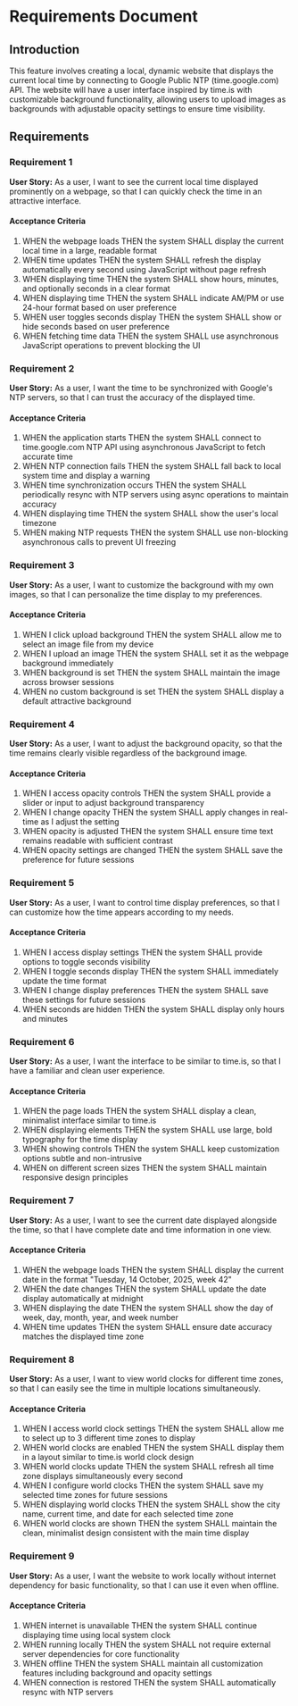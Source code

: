 # Requirements Document

## Introduction

This feature involves creating a local, dynamic website that displays the current local time by connecting to Google Public NTP (time.google.com) API. The website will have a user interface inspired by time.is with customizable background functionality, allowing users to upload images as backgrounds with adjustable opacity settings to ensure time visibility.

## Requirements

### Requirement 1

**User Story:** As a user, I want to see the current local time displayed prominently on a webpage, so that I can quickly check the time in an attractive interface.

#### Acceptance Criteria

1. WHEN the webpage loads THEN the system SHALL display the current local time in a large, readable format
2. WHEN time updates THEN the system SHALL refresh the display automatically every second using JavaScript without page refresh
3. WHEN displaying time THEN the system SHALL show hours, minutes, and optionally seconds in a clear format
4. WHEN displaying time THEN the system SHALL indicate AM/PM or use 24-hour format based on user preference
5. WHEN user toggles seconds display THEN the system SHALL show or hide seconds based on user preference
6. WHEN fetching time data THEN the system SHALL use asynchronous JavaScript operations to prevent blocking the UI

### Requirement 2

**User Story:** As a user, I want the time to be synchronized with Google's NTP servers, so that I can trust the accuracy of the displayed time.

#### Acceptance Criteria

1. WHEN the application starts THEN the system SHALL connect to time.google.com NTP API using asynchronous JavaScript to fetch accurate time
2. WHEN NTP connection fails THEN the system SHALL fall back to local system time and display a warning
3. WHEN time synchronization occurs THEN the system SHALL periodically resync with NTP servers using async operations to maintain accuracy
4. WHEN displaying time THEN the system SHALL show the user's local timezone
5. WHEN making NTP requests THEN the system SHALL use non-blocking asynchronous calls to prevent UI freezing

### Requirement 3

**User Story:** As a user, I want to customize the background with my own images, so that I can personalize the time display to my preferences.

#### Acceptance Criteria

1. WHEN I click upload background THEN the system SHALL allow me to select an image file from my device
2. WHEN I upload an image THEN the system SHALL set it as the webpage background immediately
3. WHEN background is set THEN the system SHALL maintain the image across browser sessions
4. WHEN no custom background is set THEN the system SHALL display a default attractive background

### Requirement 4

**User Story:** As a user, I want to adjust the background opacity, so that the time remains clearly visible regardless of the background image.

#### Acceptance Criteria

1. WHEN I access opacity controls THEN the system SHALL provide a slider or input to adjust background transparency
2. WHEN I change opacity THEN the system SHALL apply changes in real-time as I adjust the setting
3. WHEN opacity is adjusted THEN the system SHALL ensure time text remains readable with sufficient contrast
4. WHEN opacity settings are changed THEN the system SHALL save the preference for future sessions

### Requirement 5

**User Story:** As a user, I want to control time display preferences, so that I can customize how the time appears according to my needs.

#### Acceptance Criteria

1. WHEN I access display settings THEN the system SHALL provide options to toggle seconds visibility
2. WHEN I toggle seconds display THEN the system SHALL immediately update the time format
3. WHEN I change display preferences THEN the system SHALL save these settings for future sessions
4. WHEN seconds are hidden THEN the system SHALL display only hours and minutes

### Requirement 6

**User Story:** As a user, I want the interface to be similar to time.is, so that I have a familiar and clean user experience.

#### Acceptance Criteria

1. WHEN the page loads THEN the system SHALL display a clean, minimalist interface similar to time.is
2. WHEN displaying elements THEN the system SHALL use large, bold typography for the time display
3. WHEN showing controls THEN the system SHALL keep customization options subtle and non-intrusive
4. WHEN on different screen sizes THEN the system SHALL maintain responsive design principles

### Requirement 7

**User Story:** As a user, I want to see the current date displayed alongside the time, so that I have complete date and time information in one view.

#### Acceptance Criteria

1. WHEN the webpage loads THEN the system SHALL display the current date in the format "Tuesday, 14 October, 2025, week 42"
2. WHEN the date changes THEN the system SHALL update the date display automatically at midnight
3. WHEN displaying the date THEN the system SHALL show the day of week, day, month, year, and week number
4. WHEN time updates THEN the system SHALL ensure date accuracy matches the displayed time zone

### Requirement 8

**User Story:** As a user, I want to view world clocks for different time zones, so that I can easily see the time in multiple locations simultaneously.

#### Acceptance Criteria

1. WHEN I access world clock settings THEN the system SHALL allow me to select up to 3 different time zones to display
2. WHEN world clocks are enabled THEN the system SHALL display them in a layout similar to time.is world clock design
3. WHEN world clocks update THEN the system SHALL refresh all time zone displays simultaneously every second
4. WHEN I configure world clocks THEN the system SHALL save my selected time zones for future sessions
5. WHEN displaying world clocks THEN the system SHALL show the city name, current time, and date for each selected time zone
6. WHEN world clocks are shown THEN the system SHALL maintain the clean, minimalist design consistent with the main time display

### Requirement 9

**User Story:** As a user, I want the website to work locally without internet dependency for basic functionality, so that I can use it even when offline.

#### Acceptance Criteria

1. WHEN internet is unavailable THEN the system SHALL continue displaying time using local system clock
2. WHEN running locally THEN the system SHALL not require external server dependencies for core functionality
3. WHEN offline THEN the system SHALL maintain all customization features including background and opacity settings
4. WHEN connection is restored THEN the system SHALL automatically resync with NTP servers